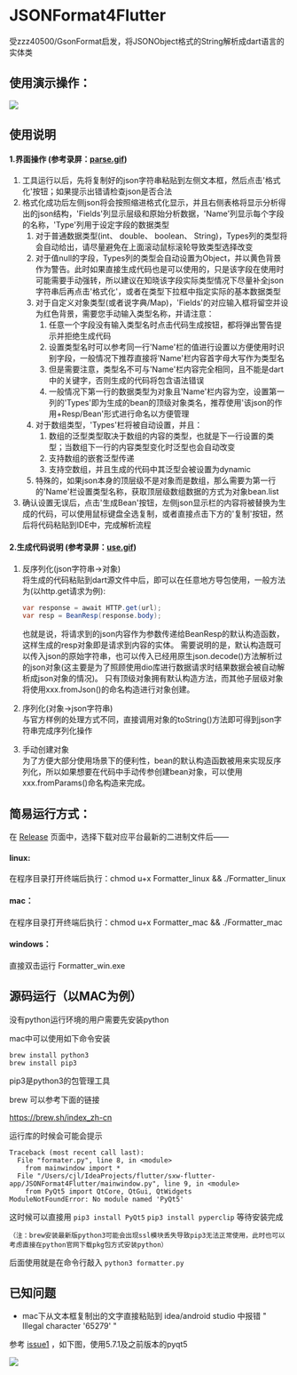 # JSONFormat4Flutter
受zzz40500/GsonFormat启发，将JSONObject格式的String解析成dart语言的实体类

## 使用演示操作：

![](https://user-gold-cdn.xitu.io/2018/7/17/164a8c2494ad8adf?w=1280&h=720&f=gif&s=8260931)


## 使用说明
#### 1.界面操作 (参考录屏：[parse.gif](https://github.com/debuggerx01/JSONFormat4Flutter/blob/master/Example/parse.gif))
1. 工具运行以后，先将复制好的json字符串粘贴到左侧文本框，然后点击'格式化'按钮；如果提示出错请检查json是否合法
2. 格式化成功后左侧json将会按照缩进格式化显示，并且右侧表格将显示分析得出的json结构，'Fields'列显示层级和原始分析数据，'Name'列显示每个字段的名称，'Type'列用于设定字段的数据类型
    1. 对于普通数据类型(int、 double、 boolean、 String)，Types列的类型将会自动给出，请尽量避免在上面滚动鼠标滚轮导致类型选择改变
    2. 对于值null的字段，Types列的类型会自动设置为Object，并以黄色背景作为警告。此时如果直接生成代码也是可以使用的，只是该字段在使用时可能需要手动强转，所以建议在知晓该字段实际类型情况下尽量补全json字符串后再点击'格式化'，或者在类型下拉框中指定实际的基本数据类型
    3. 对于自定义对象类型(或者说字典/Map)，'Fields'的对应输入框将留空并设为红色背景，需要您手动输入类型名称，并请注意：
        1. 任意一个字段没有输入类型名时点击代码生成按钮，都将弹出警告提示并拒绝生成代码
        2. 设置类型名时可以参考同一行'Name'栏的值进行设置以方便使用时识别字段，一般情况下推荐直接将'Name'栏内容首字母大写作为类型名
        3. 但是需要注意，类型名不可与'Name'栏内容完全相同，且不能是dart中的关键字，否则生成的代码将包含语法错误
        4. 一般情况下第一行的数据类型为对象且'Name'栏内容为空，设置第一列的'Types'即为生成的bean的顶级对象类名，推荐使用'该json的作用+Resp/Bean'形式进行命名以方便管理
    4. 对于数组类型，'Types'栏将被自动设置，并且：
        1. 数组的泛型类型取决于数组的内容的类型，也就是下一行设置的类型；当数组下一行的内容类型变化时泛型也会自动改变
        2. 支持数组的嵌套泛型传递
        3. 支持空数组，并且生成的代码中其泛型会被设置为dynamic
    5. 特殊的，如果json本身的顶层级不是对象而是数组，那么需要为第一行的'Name'栏设置类型名称，获取顶层级数组数据的方式为对象bean.list
3. 确认设置无误后，点击'生成Bean'按钮，左侧json显示栏的内容将被替换为生成的代码，可以使用鼠标键盘全选复制，或者直接点击下方的'复制'按钮，然后将代码粘贴到IDE中，完成解析流程


#### 2.生成代码说明  (参考录屏：[use.gif](https://github.com/debuggerx01/JSONFormat4Flutter/blob/master/Example/use.gif))

1. 反序列化(json字符串->对象)
<br>将生成的代码粘贴到dart源文件中后，即可以在任意地方导包使用，一般方法为(以http.get请求为例):
    ```java
    var response = await HTTP.get(url);
    var resp = BeanResp(response.body);
    ```
    也就是说，将请求到的json内容作为参数传递给BeanResp的默认构造函数，这样生成的resp对象即是请求到内容的实体。
    需要说明的是，默认构造既可以传入json的原始字符串，也可以传入已经用原生json.decode()方法解析过的json对象(这主要是为了照顾使用dio库进行数据请求时结果数据会被自动解析成json对象的情况)。
    只有顶级对象拥有默认构造方法，而其他子层级对象将使用xxx.fromJson()的命名构造进行对象创建。

2. 序列化(对象->json字符串)
<br>与官方样例的处理方式不同，直接调用对象的toString()方法即可得到json字符串完成序列化操作

3. 手动创建对象
<br>为了方便大部分使用场景下的便利性，bean的默认构造函数被用来实现反序列化，所以如果想要在代码中手动传参创建bean对象，可以使用xxx.fromParams()命名构造来完成。

## 简易运行方式：
在 [Release](https://github.com/debuggerx01/JSONFormat4Flutter/releases) 页面中，选择下载对应平台最新的二进制文件后——
#### linux:
在程序目录打开终端后执行：chmod u+x Formatter_linux && ./Formatter_linux
#### mac：
在程序目录打开终端后执行：chmod u+x Formatter_mac && ./Formatter_mac
#### windows：
直接双击运行 Formatter_win.exe
## 源码运行（以MAC为例）
没有python运行环境的用户需要先安装python

mac中可以使用如下命令安装
```
brew install python3
brew install pip3
```
pip3是python3的包管理工具

brew 可以参考下面的链接

https://brew.sh/index_zh-cn



运行库的时候会可能会提示
```
Traceback (most recent call last):
  File "formater.py", line 8, in <module>
    from mainwindow import *
  File "/Users/cjl/IdeaProjects/flutter/sxw-flutter-app/JSONFormat4Flutter/mainwindow.py", line 9, in <module>
    from PyQt5 import QtCore, QtGui, QtWidgets
ModuleNotFoundError: No module named 'PyQt5'

```

这时候可以直接用
`pip3 install PyQt5`
`pip3 install pyperclip`
等待安装完成

``（注：brew安装最新版python3可能会出现ssl模块丢失导致pip3无法正常使用，此时也可以考虑直接在python官网下载pkg包方式安装python）``

后面使用就是在命令行敲入
`python3 formatter.py`

## 已知问题
+ mac下从文本框复制出的文字直接粘贴到 idea/android studio 中报错 " lllegal character '65279' "

参考 [issue1](https://github.com/debuggerx01/JSONFormat4Flutter/issues/1) ，如下图，使用5.7.1及之前版本的pyqt5

![](https://user-gold-cdn.xitu.io/2018/7/17/164a8c24460f41ee?w=1270&h=861&f=png&s=174844)
